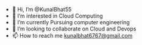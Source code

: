 - 👋 Hi, I’m @KunalBhat55
- 👀 I’m interested in Cloud Computing 
- 🌱 I’m currently Pursuing computer engineering
- 💞️ I’m looking to collaborate on Cloud and Devops
- 📫 How to reach me kunalbhat6767@gmail.com

<!---
KunalBhat55/KunalBhat55 is a ✨ special ✨ repository because its `README.md` (this file) appears on your GitHub profile.
You can click the Preview link to take a look at your changes.
--->
